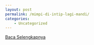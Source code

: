 ```yaml
---
layout: post
permalink: /mimpi-di-intip-lagi-mandi/
categories:
    - Uncategorized
---
```


[Baca Selengkapnya](/04)